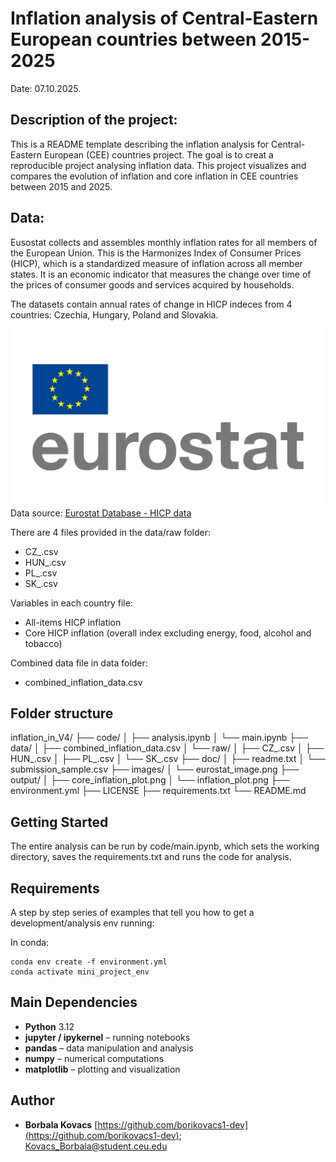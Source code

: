 # Inflation analysis of Central-Eastern European countries between 2015-2025
Date: 07.10.2025.

## Description of the project: 
This is a README template describing the inflation analysis for Central-Eastern European (CEE) countries project. The goal is to creat a reproducible project analysing inflation data. This project visualizes and compares the evolution of inflation and core inflation in CEE countries between 2015 and 2025. 

## Data: 
Eusostat collects and assembles monthly inflation rates for all members of the European Union. This is the Harmonizes Index of Consumer Prices (HICP), which is a standardized measure of inflation across all member states.  It is an economic indicator that measures the change over time of the prices of consumer goods and services acquired by households.

The datasets contain annual rates of change in HICP indeces from 4 countries: Czechia, Hungary, Poland and Slovakia.

![Description of image](images/eurostat_image.png)
Data source: [Eurostat Database - HICP data](https://ec.europa.eu/eurostat/databrowser/view/prc_hicp_manr/default/table?lang=en&category=prc.prc_hicp)

There are 4 files provided in the data/raw folder: 
* CZ_.csv
* HUN_.csv
* PL_.csv
* SK_.csv

Variables in each country file:
* All-items HICP inflation
* Core HICP inflation (overall index excluding energy, food, alcohol and tobacco)

Combined data file in data folder: 
* combined_inflation_data.csv

## Folder structure
inflation_in_V4/
├── code/
│   ├── analysis.ipynb
│   └── main.ipynb
├── data/
│   ├── combined_inflation_data.csv
│   └── raw/
│       ├── CZ_.csv
│       ├── HUN_.csv
│       ├── PL_.csv
│       └── SK_.csv 
├── doc/
│   ├── readme.txt
│   └── submission_sample.csv
├── images/
│   └── eurostat_image.png
├── output/
│   ├── core_inflation_plot.png
│   └── inflation_plot.png
├── environment.yml
├── LICENSE
├── requirements.txt
└── README.md

## Getting Started
The entire analysis can be run by code/main.ipynb, which sets the working directory, saves the requirements.txt and runs the code for analysis.

## Requirements

A step by step series of examples that tell you how to get a development/analysis env running:

In conda:
```
conda env create -f environment.yml
conda activate mini_project_env
```


## Main Dependencies

- **Python** 3.12
- **jupyter / ipykernel** – running notebooks
- **pandas** – data manipulation and analysis
- **numpy** – numerical computations
- **matplotlib** – plotting and visualization

## Author

* **Borbala Kovacs**
 [https://github.com/borikovacs1-dev](https://github.com/borikovacs1-dev); Kovacs_Borbala@student.ceu.edu 
